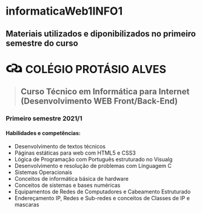 # informaticaWeb1INFO1
## Materiais utilizados e diponibilizados no primeiro semestre do curso

###  <h1><img src="./assets/cpa.jpg" width="45px"> COLÉGIO PROTÁSIO ALVES</h1>

> <h2>Curso Técnico em Informática para Internet (Desenvolvimento WEB Front/Back-End)</h2>

<h3>Primeiro semestre 2021/1</h3>

<h4>Habilidades e competências:</h4>

- Desenvolvimento de textos técnicos 
- Páginas estáticas para web com HTML5 e CSS3
- Lógica de Programação com Português estruturado no Visualg
- Desenvolvimento e resolução de problemas com Linguagem C
- Sistemas Operacionais
- Conceitos de informática básica de hardware
- Conceitos de sistemas e bases numéricas
- Equipamentos de Redes de Computadores e Cabeamento Estruturado
- Endereçamento IP, Redes e Sub-redes e conceitos de Classes de IP e mascaras



